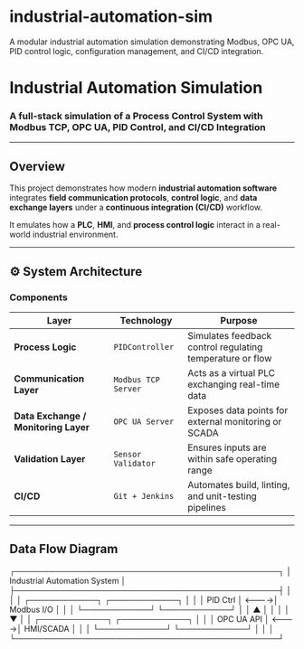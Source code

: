 # industrial-automation-sim
A modular industrial automation simulation demonstrating Modbus, OPC UA, PID control logic, configuration management, and CI/CD integration.
# Industrial Automation Simulation
### A full-stack simulation of a Process Control System with Modbus TCP, OPC UA, PID Control, and CI/CD Integration

---

##  Overview
This project demonstrates how modern **industrial automation software** integrates **field communication protocols**, **control logic**, and **data exchange layers** under a **continuous integration (CI/CD)** workflow.

It emulates how a **PLC**, **HMI**, and **process control logic** interact in a real-world industrial environment.

---

## ⚙️ System Architecture

###  Components
| Layer | Technology | Purpose |
|--------|-------------|----------|
| **Process Logic** | `PIDController` | Simulates feedback control regulating temperature or flow |
| **Communication Layer** | `Modbus TCP Server` | Acts as a virtual PLC exchanging real-time data |
| **Data Exchange / Monitoring Layer** | `OPC UA Server` | Exposes data points for external monitoring or SCADA |
| **Validation Layer** | `Sensor Validator` | Ensures inputs are within safe operating range |
| **CI/CD** | `Git + Jenkins` | Automates build, linting, and unit-testing pipelines |

---
##  Data Flow Diagram

 ┌───────────────────────────────────────────────┐
 │           Industrial Automation System        │
 ├───────────────────────────────────────────────┤
 │                                               │
 │  ┌────────────┐       ┌────────────┐          │
 │  │  PID Ctrl  │ <---->│ Modbus I/O │          │
 │  └────────────┘       └────────────┘          │
 │         ▲                    │               │
 │         │                    ▼               │
 │  ┌────────────┐       ┌────────────┐          │
 │  │ OPC UA API │ <---->│ HMI/SCADA  │          │
 │  └────────────┘       └────────────┘          │
 │                                               │
 └───────────────────────────────────────────────┘



